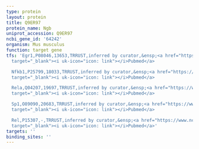 ```yaml
---
type: protein
layout: protein
title: Q9ER97
protein_name: Ngb
uniprot_accession: Q9ER97
ncbi_gene_id: '64242'
organism: Mus musculus
function: target gene
tfs: 'Egr1,P08046,13653,TRRUST,inferred by curator,&ensp;<a href="https://www.ncbi.nlm.nih.gov/pubmed/?term=22239089%5Buid%5D"
  target="_blank"><i uk-icon="icon: link"></i>Pubmed</a>

  Nfkb1,P25799,18033,TRRUST,inferred by curator,&ensp;<a href="https://www.ncbi.nlm.nih.gov/pubmed/?term=22239089%5Buid%5D"
  target="_blank"><i uk-icon="icon: link"></i>Pubmed</a>

  Rela,Q04207,19697,TRRUST,inferred by curator,&ensp;<a href="https://www.ncbi.nlm.nih.gov/pubmed/?term=22239089%5Buid%5D"
  target="_blank"><i uk-icon="icon: link"></i>Pubmed</a>

  Sp1,O89090,20683,TRRUST,inferred by curator,&ensp;<a href="https://www.ncbi.nlm.nih.gov/pubmed/?term=22239089%5Buid%5D"
  target="_blank"><i uk-icon="icon: link"></i>Pubmed</a>

  Rel,P15307,-,TRRUST,inferred by curator,&ensp;<a href="https://www.ncbi.nlm.nih.gov/pubmed/?term=22239089%5Buid%5D"
  target="_blank"><i uk-icon="icon: link"></i>Pubmed</a>'
targets: ''
binding_sites: ''
---
```

